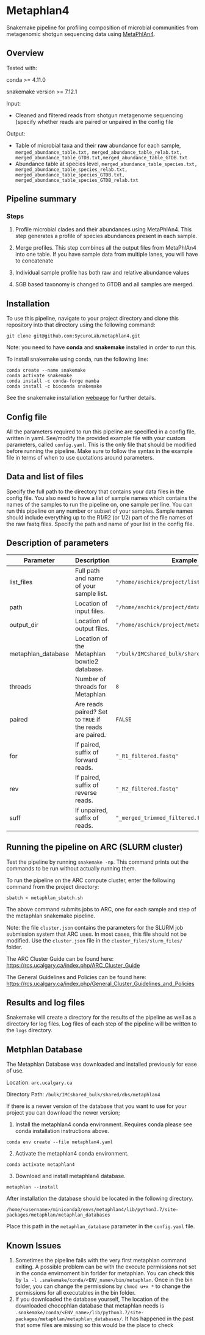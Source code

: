 # Metaphlan4

Snakemake pipeline for profiling composition of microbial communities from metagenomic shotgun sequencing data using [MetaPhlAn4](https://www.nature.com/articles/s41587-023-01688-w).

## Overview

Tested with:

conda >= 4.11.0 

snakemake version >= 7.12.1 

Input: 

* Cleaned and filtered reads from shotgun metagenome sequencing (specify whether reads are paired or unpaired in the config file

Output: 

* Table of microbial taxa and their **raw** abundance for each sample, `merged_abundance_table.txt, merged_abundance_table_relab.txt, merged_abundance_table_GTDB.txt,merged_abundance_table_GTDB.txt`
* Abundance table at species level, `merged_abundance_table_species.txt, merged_abundance_table_species_relab.txt, merged_abundance_table_species_GTDB.txt, merged_abundance_table_species_GTDB_relab.txt`

## Pipeline summary

### Steps

1) Profile microbial clades and their abundances using MetaPhlAn4. This step generates a profile of species abundances present in each sample.

2) Merge profiles. This step combines all the output files from MetaPhlAn4 into one table. If you have sample data from multiple lanes, you will have to concatenate 

3) Individual sample profile has both raw and relative abundance values

4) SGB based taxonomy is changed to GTDB and all samples are merged. 

## Installation

To use this pipeline, navigate to your project directory and clone this repository into that directory using the following command:

```
git clone git@github.com:SycuroLab/metaphlan4.git
```

Note: you need to have **conda** and **snakemake** installed in order to run this.  

To install snakemake using conda, run the following line:

```
conda create --name snakemake
conda activate snakemake
conda install -c conda-forge mamba
conda install -c bioconda snakemake
```

See the snakemake installation [webpage](https://snakemake.readthedocs.io/en/stable/getting_started/installation.html) for further details.

## Config file

All the parameters required to run this pipeline are specified in a config file, written in yaml. See/modify the provided example file with your custom parameters, called `config.yaml`. This is the only file that should be modified before running the pipeline. Make sure to follow the syntax in the example file in terms of when to use quotations around parameters.

## Data and list of files

Specify the full path to the directory that contains your data files in the config file. You also need to have a list of sample names which contains the names of the samples to run the pipeline on, one sample per line. You can run this pipeline on any number or subset of your samples. Sample names should include everything up to the R1/R2 (or 1/2) part of the file names of the raw fastq files. Specify the path and name of your list in the config file.

## Description of parameters
| Parameter | Description | Example |
| -------------- | --------------- | ------------ |
| list_files | Full path and name of your sample list. | `"/home/aschick/project/list_files.txt"` |
| path | Location of input files. | `"/home/aschick/project/data/filtered/"` |
| output_dir | Location of output files. | `"/home/aschick/project/metaphlan"` |
| metaphlan_database | Location of the Metaphlan bowtie2 database. | `"/bulk/IMCshared_bulk/shared/dbs/metaphlan3"` |
| threads | Number of threads for Metaphlan | `8` |
| paired | Are reads paired? Set to `TRUE` if the reads are paired. | `FALSE` |
| for | If paired, suffix of forward reads. | `"_R1_filtered.fastq"` |
| rev | If paired, suffix of reverse reads. | `"_R2_filtered.fastq"` |
| suff | If unpaired, suffix of reads. | `"_merged_trimmed_filtered.fastq"` |

## Running the pipeline on ARC (SLURM cluster)

Test the pipeline by running `snakemake -np`. This command prints out the commands to be run without actually running them. 

To run the pipeline on the ARC compute cluster, enter the following command from the project directory:

```
sbatch < metaphlan_sbatch.sh
```

The above command submits jobs to ARC, one for each sample and step of the metaphlan snakemake pipeline.

Note: the file `cluster.json` contains the parameters for the SLURM job submission system that ARC uses. In most cases, this file should not be modified. Use the `cluster.json` file in the `cluster_files/slurm_files/` folder. 

The ARC Cluster Guide can be found here:
https://rcs.ucalgary.ca/index.php/ARC_Cluster_Guide

The General Guidelines and Policies can be found here:
https://rcs.ucalgary.ca/index.php/General_Cluster_Guidelines_and_Policies

## Results and log files

Snakemake will create a directory for the results of the pipeline as well as a directory for log files. Log files of each step of the pipeline will be written to the `logs` directory.

## Metphlan Database

The Metaphlan Database was downloaded and installed previously for ease of use.

Location: 
`arc.ucalgary.ca`

Directory Path: 
`/bulk/IMCshared_bulk/shared/dbs/metaphlan4`

If there is a newer version of the database that you want to use for your project you can download the newer version;

1. Install the metaphlan4  conda environment. Requires conda please see conda installation instructions above.
```
conda env create --file metaphlan4.yaml 
```
2. Activate the metaphlan4 conda environment.
```
conda activate metaphlan4
```
3. Download and install metaphlan4 database.
```
metaphlan --install
```

After installation the database should be located in the following directory.
```
/home/<username>/miniconda3/envs/metaphlan4/lib/python3.7/site-packages/metaphlan/metaphlan_databases
```

Place this path in the `metaphlan_database` parameter in the `config.yaml` file.


## Known Issues

1) Sometimes the pipeline fails with the very first metaphlan command exiting. A possible problem can be with the execute permissions not set in the conda envirnoment bin forlder for metaphlan. You can check this by 
 ``` ls -l .snakemake/conda/<ENV_name>/bin/metaphlan ```. 
 Once in the bin folder, you can change the permissions by ```chmod u+x *``` to change the permissions for all executables in the bin folder.
2) If you downloaded the database yourself, The location of the downloaded chocophlan database that metaphlan needs is ```.snakemake/conda/<ENV_name>/lib/python3.7/site-packages/metaphlan/metaphlan_databases/```. It has happened in the past that some files are missing so this would be the place to check
